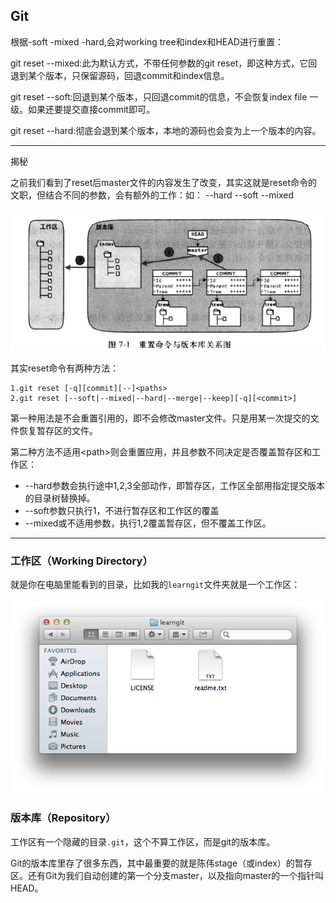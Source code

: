 ## Git

根据-soft -mixed -hard,会对working tree和index和HEAD进行重置：

git reset --mixed:此为默认方式，不带任何参数的git reset，即这种方式，它回退到某个版本，只保留源码，回退commit和index信息。

git reset --soft:回退到某个版本，只回退commit的信息，不会恢复index file 一级。如果还要提交直接commit即可。

git reset --hard:彻底会退到某个版本，本地的源码也会变为上一个版本的内容。


----
揭秘

之前我们看到了reset后master文件的内容发生了改变，其实这就是reset命令的文职，但结合不同的参数，会有额外的工作：如： --hard --soft --mixed 


 ![重置命令与版本库关系图](https://github.com/695954085/biji-note-/blob/master/res/git_reset_introduction.png?raw=true)


其实reset命令有两种方法：

	1.git reset [-q][commit][--]<paths>
	2.git reset [--soft|--mixed|--hard|--merge|--keep][-q][<commit>]

第一种用法是不会重置引用的，即不会修改master文件。只是用某一次提交的文件恢复暂存区的文件。

第二种方法不适用&lt;path&gt;则会重置应用，并且参数不同决定是否覆盖暂存区和工作区：

- --hard参数会执行途中1,2,3全部动作，即暂存区，工作区全部用指定提交版本的目录树替换掉。
- --soft参数只执行1，不进行暂存区和工作区的覆盖
- --mixed或不适用参数，执行1,2覆盖暂存区，但不覆盖工作区。



----------
### 工作区（Working Directory）

就是你在电脑里能看到的目录，比如我的<code>learngit</code>文件夹就是一个工作区：

![](https://github.com/695954085/biji-note-/blob/master/res/WorkingDirectory_learngit.png?raw=true)

### 版本库（Repository）

工作区有一个隐藏的目录<code>.git</code>，这个不算工作区，而是git的版本库。

Git的版本库里存了很多东西，其中最重要的就是陈伟stage（或index）的暂存区。还有Git为我们自动创建的第一个分支master，以及指向master的一个指针叫HEAD。